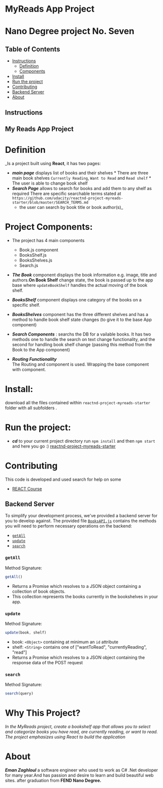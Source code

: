 # MyReads App Project
# Nano Degree project No. Seven

## Table of Contents

* [Instructions](#instructions)
    * [Definition](#Definition)
    * [Components](#Rules)
* [Install](#Install)
* [Run the project](#Run)
* [Contributing](#contributing)
* [Backend Server](#BackendServer)
* [About](#About)

## Instructions

##  My Reads App Project
# Definition
_Is a project built using **React**, it has two pages:
* _**main page**_ displays list of books and their shelves
        * There are three main book shelves `Currently Reading`,  `Want to Read` and `Read shelf`
        * The user is able to change book shelf 
* _**Search Page**_ allows to search for books and add them to any shelf as required
        There are specific searchable terms stated at 
    `https://github.com/udacity/reactnd-project-myreads-starter/blob/master/SEARCH_TERMS.md`
    * the user can search by book title or book author(s)_

# Project Components:
* The project has 4 main components
    *  Book.js component
    * BooksShelf.js
    * BooksShelves.js
    * Search.js
        
* _**The Book**_ component displays the book information e.g. image, title and authors.**On Book Shelf**  change state, the book is passed up to the app base where `updateBookShelf` handles the actual moving of the book shelf.

* _**BooksShelf**_ component displays one category of the books on a specific shelf.
    
* _**BooksShelves**_ component has the three different shelves 
        and has a method to handle book shelf state changes (to give it to the base App component)
        
* _**Search Components**_ : searchs the DB for a vailable books. It has two methods one to handle the search on text change functionality, and the second for handling book shelf change (passing this method from the Book  to the App component)

* _**Routing Functionality**_   
    The Routing and <Link> component is used.
    Wrapping the base component with <BrowserRouter> component.

# Install:
download all the files contained within `reactnd-project-myreads-starter` folder
with all subfolders .

# Run the project:
* _**cd**_ to your current project directory 
    run `npm install` and then `npm start ` and here you go :)
[reactnd-project-myreads-starter](https://emyengineer.github.io/reactnd-project-myreads-starter)
# Contributing
This code is developed and used search for help on some
* [REACT Course](https://courses.totalreact.com/p/advanced-react-free) 
## Backend Server

To simplify your development process, we've provided a backend server for you to develop against. The provided file [`BooksAPI.js`](src/BooksAPI.js) contains the methods you will need to perform necessary operations on the backend:

* [`getAll`](#getall)
* [`update`](#update)
* [`search`](#search)

### `getAll`

Method Signature:

```js
getAll()
```

* Returns a Promise which resolves to a JSON object containing a collection of book objects.
* This collection represents the books currently in the bookshelves in your app.

### `update`

Method Signature:

```js
update(book, shelf)
```

* book: `<Object>` containing at minimum an `id` attribute
* shelf: `<String>` contains one of ["wantToRead", "currentlyReading", "read"]  
* Returns a Promise which resolves to a JSON object containing the response data of the POST request

### `search`

Method Signature:

```js
search(query)
```

# Why This Project?
_In the MyReads project,  create a bookshelf app that allows you to select and categorize books you have read, are currently reading, or want to read. The project emphasizes using React to build the application_


# About
_**Eman Zaghloul**_ a software engineer who used to work as C# .Net developer for many year.And has passion and desire to learn and build beautiful web sites.
after graduation from **FEND Nano Degree.**  


